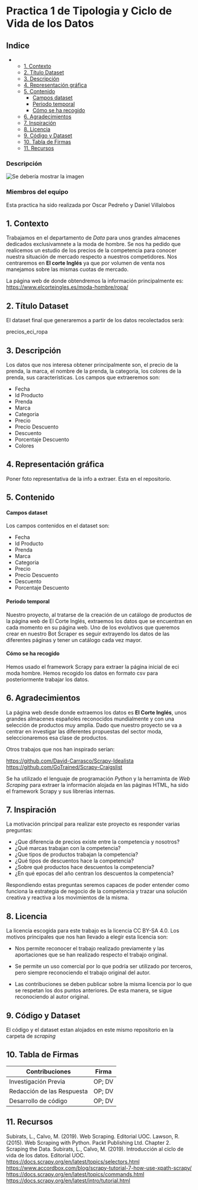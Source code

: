 # Practica 1 de Tipologia y Ciclo de Vida de los Datos

## Indice

- 
  * [1. Contexto](#1-contexto)
  * [2. Título Dataset](#2-t-tulo-dataset)
  * [3. Descripción](#3-descripci-n)
  * [4. Representación gráfica](#4-representaci-n-gr-fica)
  * [5. Contenido](#5-contenido)
      - [Campos dataset](#campos-dataset)
      - [Periodo temporal](#periodo-temporal)
      - [Cómo se ha recogido](#c-mo-se-ha-recogido)
  * [6. Agradecimientos](#6-agradecimientos)
  * [7. Inspiración](#7-inspiraci-n)
  * [8. Licencia](#8-licencia)
  * [9. Código y Dataset](#9-c-digo-y-dataset)
  * [10. Tabla de Firmas](#10-tabla-de-firmas)
  * [11. Recursos](#11-recursos)


### Descripción

![Se debería mostrar la imagen]( https://github.com/danivillalobostorrejon/PedrenoVillalobos/pdf/moda_eci.jpg)

### Miembros del equipo

Esta practica ha sido realizada por Oscar Pedreño y Daniel Villalobos

## 1. Contexto
<p align="justify">

Trabajamos en el departamento de *Data* para unos grandes almacenes dedicados exclusivamnete a la moda de hombre. Se nos ha pedido que realicemos un estudio de los precios de la competencia para conocer nuestra situación de mercado respecto a nuestros competidores. Nos centraremos en **El corte Inglés** ya que por volumen de venta nos manejamos sobre las mismas cuotas de mercado.

La página web de donde obtendremos la información principalmente es:
https://www.elcorteingles.es/moda-hombre/ropa/
</p> 


## 2. Título Dataset

El dataset final que generaremos a partir de los datos recolectados serà:

precios_eci_ropa

## 3. Descripción

<p align="justify">

Los datos que nos interesa obtener principalmente son, el precio de la prenda, la marca, el nombre de la prenda, la categoria, los colores de la prenda, sus características.
Los campos que extraeremos son:

* Fecha
* Id Producto
* Prenda
* Marca
* Categoria
* Precio
* Precio Descuento
* Descuento
* Porcentaje Descuento
* Colores

</p>

## 4. Representación gráfica

Poner foto representativa de la info a extraer. Esta en el repositorio.

## 5. Contenido

#### Campos dataset
Los campos contenidos en el dataset son:

* Fecha
* Id Producto
* Prenda
* Marca
* Categoria
* Precio
* Precio Descuento
* Descuento
* Porcentaje Descuento

#### Periodo temporal

Nuestro proyecto, al tratarse de la creación de un catálogo de productos de la página web de El Corte Inglés, extraemos los datos que se encuentran en cada momento en su página web. 
Uno de los evolutivos que queremos crear en nuestro Bot Scraper es seguir extrayendo los datos de las diferentes páginas y tener un catálogo cada vez mayor.


#### Cómo se ha recogido

Hemos usado el framework Scrapy para extraer la página inicial de eci moda hombre. Hemos recogido los datos en formato csv para posteriormente trabajar los datos.

## 6. Agradecimientos

La página web desde donde extraemos los datos es **El Corte Inglés**, unos grandes almacenes españoles reconocidos mundialmente y con una selección de productos muy amplia. Dado que nuestro proyecto
se va a centrar en investigar las diferentes propuestas del sector moda, seleccionaremos esa clase de productos.

Otros trabajos que nos han inspirado serían:

https://github.com/David-Carrasco/Scrapy-Idealista
https://github.com/GoTrained/Scrapy-Craigslist

Se ha utilizado el lenguaje de programación *Python* y la herraminta de *Web Scraping* para extraer la información alojada en las páginas HTML, ha sido el framework Scrapy y sus librerías internas.


## 7. Inspiración

<p align="justify">

La motivación principal para realizar este proyecto es responder varias preguntas: 

  * ¿Que diferencia de precios existe entre la competencia y nosotros?
  * ¿Qué marcas trabajan con la competencia?
  * ¿Que tipos de productos trabajan la competencia?
  * ¿Qué tipos de descuentos hace la competencia?
  * ¿Sobre qué productos hace descuentos la competencia?
  * ¿En qué epocas del año centran los descuentos la competencia?

Respondiendo estas preguntas seremos capaces de poder entender como funciona la estrategia de negocio de la competencia y trazar una solución creativa y reactiva a los movimientos de la misma.

</p>

## 8. Licencia
<p align="justify">

La licencia escogida para este trabajo es la licencia CC BY-SA 4.0. Los motivos principales que nos han llevado a elegir esta licencia son:

* Nos permite reconocer el trabajo realizado previamente y las aportaciones que se han realizado respecto el trabajo original. 

* Se permite un uso comercial por lo que podría ser utilizado por terceros, pero siempre reconociendo el trabajo original del autor. 

* Las contribuciones se deben publicar sobre la misma licencia por lo que se respetan los dos puntos anteriores. De esta manera, se sigue reconociendo al autor original.

</p>

## 9. Código y Dataset 

El código y el dataset estan alojados en este mismo repositorio en la carpeta de *scraping*

## 10. Tabla de Firmas

| Contribuciones | Firma |
| --------- | ---------| 
| Investigación Previa| OP; DV |
| Redacción de las Respuesta| OP; DV |
| Desarrollo de código | OP; DV |

## 11. Recursos

Subirats, L., Calvo, M. (2019). Web Scraping. Editorial UOC.
Lawson, R. (2015). Web Scraping with Python. Packt Publishing Ltd. Chapter 2. Scraping the Data.
Subirats, L., Calvo, M. (2019). Introducción al ciclo de vida de los datos. Editorial UOC.
https://docs.scrapy.org/en/latest/topics/selectors.html
https://www.accordbox.com/blog/scrapy-tutorial-7-how-use-xpath-scrapy/
https://docs.scrapy.org/en/latest/topics/commands.html
https://docs.scrapy.org/en/latest/intro/tutorial.html